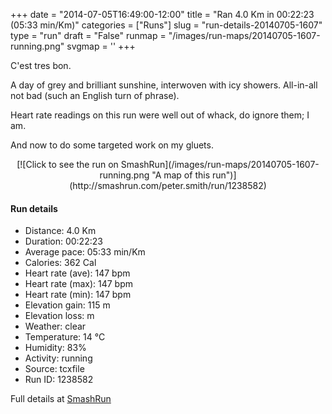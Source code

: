 +++
date = "2014-07-05T16:49:00-12:00"
title = "Ran 4.0 Km in 00:22:23 (05:33 min/Km)"
categories = ["Runs"]
slug = "run-details-20140705-1607"
type = "run"
draft = "False"
runmap = "/images/run-maps/20140705-1607-running.png"
svgmap = '<polyline points="0 45, 5 47, 18 33, 38 45, 54 48, 61 54, 78 42, 97 36, 100 31, 100 34, 97 37, 94 40, 98 49, 93 61, 86 63, 80 69, 72 68, 66 67, 62 63, 58 50, 49 45, 44 47, 37 44, 24 36, 23 35, 15 34">'
+++

C'est tres bon. 

A day of grey and brilliant sunshine, interwoven with icy showers. All-in-all not bad (such an English turn of phrase). 

Heart rate readings on this run were well out of whack, do ignore them; I am. 

And now to do some targeted work on my gluets. 



<!--more-->

<center>
[![Click to see the run on SmashRun](/images/run-maps/20140705-1607-running.png "A map of this run")](http://smashrun.com/peter.smith/run/1238582)
</center>

#### Run details

* Distance: 4.0 Km
* Duration: 00:22:23
* Average pace: 05:33 min/Km
* Calories: 362 Cal
* Heart rate (ave): 147 bpm
* Heart rate (max): 147 bpm
* Heart rate (min): 147 bpm
* Elevation gain: 115 m
* Elevation loss:  m
* Weather: clear
* Temperature: 14 &deg;C
* Humidity: 83%
* Activity: running
* Source: tcxfile
* Run ID: 1238582

Full details at [SmashRun](http://smashrun.com/peter.smith/run/1238582)